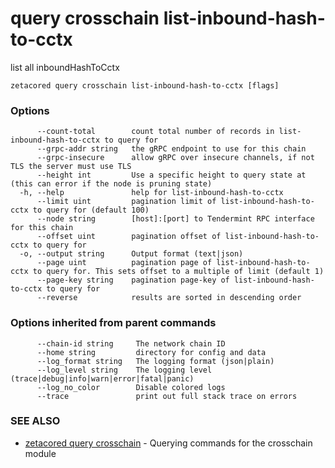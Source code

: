 # query crosschain list-inbound-hash-to-cctx

list all inboundHashToCctx

```
zetacored query crosschain list-inbound-hash-to-cctx [flags]
```

### Options

```
      --count-total        count total number of records in list-inbound-hash-to-cctx to query for
      --grpc-addr string   the gRPC endpoint to use for this chain
      --grpc-insecure      allow gRPC over insecure channels, if not TLS the server must use TLS
      --height int         Use a specific height to query state at (this can error if the node is pruning state)
  -h, --help               help for list-inbound-hash-to-cctx
      --limit uint         pagination limit of list-inbound-hash-to-cctx to query for (default 100)
      --node string        [host]:[port] to Tendermint RPC interface for this chain 
      --offset uint        pagination offset of list-inbound-hash-to-cctx to query for
  -o, --output string      Output format (text|json) 
      --page uint          pagination page of list-inbound-hash-to-cctx to query for. This sets offset to a multiple of limit (default 1)
      --page-key string    pagination page-key of list-inbound-hash-to-cctx to query for
      --reverse            results are sorted in descending order
```

### Options inherited from parent commands

```
      --chain-id string     The network chain ID
      --home string         directory for config and data 
      --log_format string   The logging format (json|plain) 
      --log_level string    The logging level (trace|debug|info|warn|error|fatal|panic) 
      --log_no_color        Disable colored logs
      --trace               print out full stack trace on errors
```

### SEE ALSO

* [zetacored query crosschain](zetacored_query_crosschain.md)	 - Querying commands for the crosschain module

